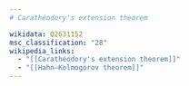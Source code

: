 ```yaml
---
# Carathéodory's extension theorem

wikidata: Q2631152
msc_classification: "28"
wikipedia_links:
  - "[[Carathéodory's extension theorem]]"
  - "[[Hahn–Kolmogorov theorem]]"
---
```


